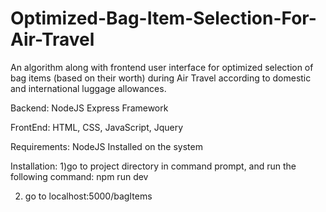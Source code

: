 # Optimized-Bag-Item-Selection-For-Air-Travel
An algorithm along with frontend user interface for optimized selection of bag items (based on their worth) during Air Travel according to domestic and international luggage allowances.

Backend:
NodeJS Express Framework

FrontEnd:
HTML, CSS, JavaScript, Jquery

Requirements:
NodeJS Installed on the system

Installation:
1)go to project directory in command prompt, and run the following command:
  npm run dev

2) go to localhost:5000/bagItems 




